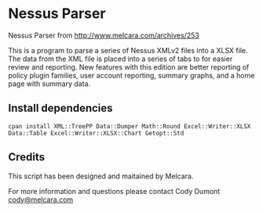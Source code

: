 # Nessus Parser
Nessus Parser from http://www.melcara.com/archives/253

This is a program to parse a series of Nessus XMLv2 files into a XLSX file.  The data from the XML file is placed into a series of tabs to for easier review and reporting.  New features with this edition are better reporting of policy plugin families, user account reporting, summary graphs, and a home page with summary data.

## Install dependencies
```cpan install XML::TreePP Data::Dumper Math::Round Excel::Writer::XLSX Data::Table Excel::Writer::XLSX::Chart Getopt::Std```

## Credits
This script has been designed and maitained by Melcara.

For more information and questions please contact Cody Dumont cody@melcara.com
